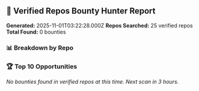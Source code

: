 ## 🎯 Verified Repos Bounty Hunter Report

**Generated:** 2025-11-01T03:22:28.000Z
**Repos Searched:** 25 verified repos
**Total Found:** 0 bounties

### 📊 Breakdown by Repo


### 🏆 Top 10 Opportunities

*No bounties found in verified repos at this time. Next scan in 3 hours.*

